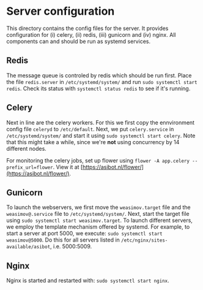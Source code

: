 # Server configuration

This directory contains the config files for the server. It provides configuration for (i) celery, (ii) redis, (iii) gunicorn and (iv) nginx. All components can and should be run as systemd services. 

## Redis

The message queue is controled by redis which should be run first. Place the file `redis.server` in `/etc/systemd/system/` and run `sudo systemctl start redis`. Check its status with `systemctl status redis` to see if it's running.

## Celery

Next in line are the celery workers. For this we first copy the ennvironment config file `celeryd` to `/etc/default`. Next, we put `celery.service` in `/etc/systemd/system/` and start it using `sudo systemctl start celery`. Note that this might take a while, since we're **not** using concurrency by 14 different nodes. 

For monitoring the celery jobs, set up flower using `flower -A app.celery --prefix_url=flower`. View it at [https://asibot.nl/flower/](https://asibot.nl/flower/).

## Gunicorn

To launch the webservers, we first move the `weasimov.target` file and the `weasimov@.service` file to `/etc/systemd/system/`. Next, start the target file using `sudo systemctl start weasimov.target`. To launch different servers, we employ the template mechanism offered by systemd. For example, to start a server at port 5000, we execute: `sudo systemctl start weasimov@5000`. Do this for all servers listed in `/etc/nginx/sites-available/asibot`, i.e. 5000:5009.

## Nginx

Nginx is started and restarted with: `sudo systemctl start nginx`. 